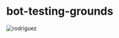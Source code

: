 # bot-testing-grounds

![rodriguez](https://c1.staticflickr.com/3/2004/2399702577_eef3176331_b.jpg)
